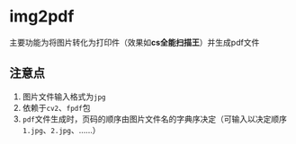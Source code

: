 # img2pdf
主要功能为将图片转化为打印件（效果如**cs全能扫描王**）并生成pdf文件

## 注意点
1. 图片文件输入格式为```jpg```
2. 依赖于```cv2```、```fpdf```包
3. ```pdf```文件生成时，页码的顺序由图片文件名的字典序决定（可输入以决定顺序```1.jpg```、```2.jpg```、……）